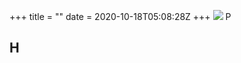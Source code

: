 +++
title = ""
date = 2020-10-18T05:08:28Z
+++
![](7ADE89F2-5041-438C-8901-E622B262AFE9.jpg)
P
## H


<!-- more -->